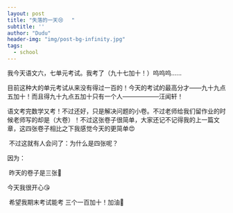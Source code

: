```yaml
---
layout: post
title: "失落的一天😢　 "
subtitle: ''
author: "Dudu"
header-img: "img/post-bg-infinity.jpg"
tags:
  - school
---
```


我今天语文六，七单元考试。我考了（九十七加十！）呜呜呜......

   目前这种大的单元考试从来没有得过一百的！今天的考试的最高分才——九十九点五加十！而且得九十九点五加十只有一个人——————汪闻轩！

语文考完数学又考！不过还好，只是解决问题的小卷。不过老师给我们留作业的时候老师写的却是（大卷）！不过这张卷子很简单，大家还记不记得我的上一篇文章，这四张卷子相比之下我感觉今天的更简单😍

​    不过这就有人会问了：为什么是四张呢？

  因为：

​     昨天的卷子是三张🤣

今天我很开心😘 

​      希望我期末考试能考   三个一百加十！加油👊

